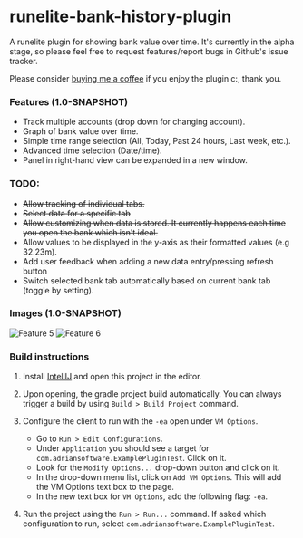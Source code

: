 
# runelite-bank-history-plugin
A runelite plugin for showing bank value over time. It's currently in the alpha stage, so please feel free to request features/report bugs in Github's issue tracker.

Please consider [buying me a coffee](https://www.buymeacoffee.com/c4dSqRC) if you enjoy the plugin c:, thank you.

### Features (1.0-SNAPSHOT)
- Track multiple accounts (drop down for changing account).
- Graph of bank value over time.
- Simple time range selection (All, Today, Past 24 hours, Last week, etc.).
- Advanced time selection (Date/time).
- Panel in right-hand view can be expanded in a new window.

### TODO:
- ~~Allow tracking of individual tabs.~~
- ~~Select data for a specific tab~~
- ~~Allow customizing when data is stored. It currently happens each time you open
    the bank which isn't ideal.~~
- Allow values to be displayed in the y-axis as their formatted values (e.g 32.23m).
- Add user feedback when adding a new data entry/pressing refresh button
- Switch selected bank tab automatically based on current bank tab (toggle by setting).

### Images (1.0-SNAPSHOT)
![Feature 5](https://raw.githubusercontent.com/AdrianLeeElder/runelite-bank-history-plugin/master/images/image5.JPG)
![Feature 6](https://raw.githubusercontent.com/AdrianLeeElder/runelite-bank-history-plugin/master/images/image6.JPG)

### Build instructions

1. Install [IntellIJ](https://www.jetbrains.com/idea/) and open this project in the editor.

2. Upon opening, the gradle project build automatically. You can always trigger a build
   by using `Build > Build Project` command.

3. Configure the client to run with the `-ea` open under `VM Options`. 
    - Go to `Run > Edit Configurations`.
    - Under `Application` you should see a target for `com.adriansoftware.ExamplePluginTest`. Click on it.
    - Look for the `Modify Options...` drop-down button and click on it.
    - In the drop-down menu list, click on `Add VM Options`. This will add the VM Options text box to the page.
    - In the new text box for `VM Options`, add the following flag: `-ea`.

4. Run the project using the `Run > Run...` command. If asked which configuration to run, select
   `com.adriansoftware.ExamplePluginTest`.
